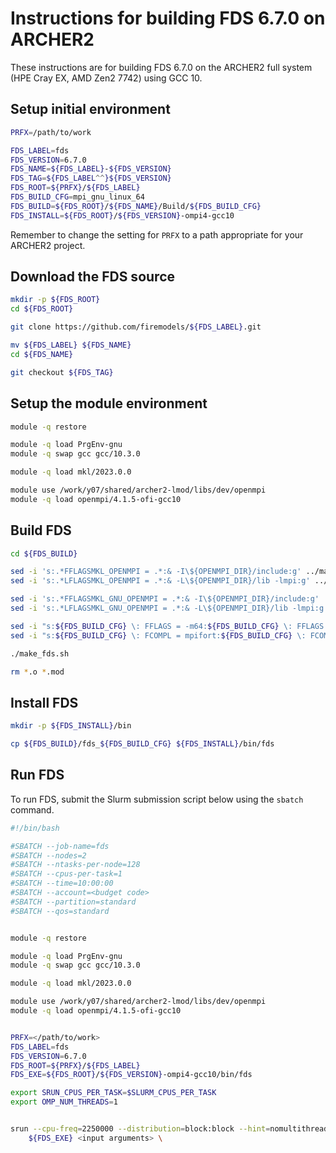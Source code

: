 Instructions for building FDS 6.7.0 on ARCHER2
==============================================

These instructions are for building FDS 6.7.0 on the ARCHER2 full system (HPE Cray EX, AMD Zen2 7742) using GCC 10.


Setup initial environment
-------------------------

```bash
PRFX=/path/to/work

FDS_LABEL=fds
FDS_VERSION=6.7.0
FDS_NAME=${FDS_LABEL}-${FDS_VERSION}
FDS_TAG=${FDS_LABEL^^}${FDS_VERSION}
FDS_ROOT=${PRFX}/${FDS_LABEL}
FDS_BUILD_CFG=mpi_gnu_linux_64
FDS_BUILD=${FDS_ROOT}/${FDS_NAME}/Build/${FDS_BUILD_CFG}
FDS_INSTALL=${FDS_ROOT}/${FDS_VERSION}-ompi4-gcc10
```

Remember to change the setting for `PRFX` to a path appropriate for your ARCHER2 project.


Download the FDS source
-----------------------

```bash
mkdir -p ${FDS_ROOT}
cd ${FDS_ROOT}

git clone https://github.com/firemodels/${FDS_LABEL}.git

mv ${FDS_LABEL} ${FDS_NAME}
cd ${FDS_NAME}

git checkout ${FDS_TAG}
```


Setup the module environment
----------------------------

```bash
module -q restore

module -q load PrgEnv-gnu
module -q swap gcc gcc/10.3.0

module -q load mkl/2023.0.0

module use /work/y07/shared/archer2-lmod/libs/dev/openmpi
module -q load openmpi/4.1.5-ofi-gcc10
```


Build FDS
---------

```bash
cd ${FDS_BUILD}

sed -i 's:.*FFLAGSMKL_OPENMPI = .*:& -I\${OPENMPI_DIR}/include:g' ../makefile
sed -i 's:.*LFLAGSMKL_OPENMPI = .*:& -L\${OPENMPI_DIR}/lib -lmpi:g' ../makefile

sed -i 's:.*FFLAGSMKL_GNU_OPENMPI = .*:& -I\${OPENMPI_DIR}/include:g' ../makefile
sed -i 's:.*LFLAGSMKL_GNU_OPENMPI = .*:& -L\${OPENMPI_DIR}/lib -lmpi:g' ../makefile

sed -i "s:${FDS_BUILD_CFG} \: FFLAGS = -m64:${FDS_BUILD_CFG} \: FFLAGS = -fallow-argument-mismatch -m64:g" ../makefile
sed -i "s:${FDS_BUILD_CFG} \: FCOMPL = mpifort:${FDS_BUILD_CFG} \: FCOMPL = ftn:g" ../makefile

./make_fds.sh

rm *.o *.mod
```


Install FDS
-----------

```bash
mkdir -p ${FDS_INSTALL}/bin

cp ${FDS_BUILD}/fds_${FDS_BUILD_CFG} ${FDS_INSTALL}/bin/fds
```


Run FDS
-------

To run FDS, submit the Slurm submission script below using the `sbatch` command.

```bash
#!/bin/bash

#SBATCH --job-name=fds
#SBATCH --nodes=2
#SBATCH --ntasks-per-node=128
#SBATCH --cpus-per-task=1
#SBATCH --time=10:00:00
#SBATCH --account=<budget code> 
#SBATCH --partition=standard
#SBATCH --qos=standard


module -q restore

module -q load PrgEnv-gnu
module -q swap gcc gcc/10.3.0

module -q load mkl/2023.0.0

module use /work/y07/shared/archer2-lmod/libs/dev/openmpi
module -q load openmpi/4.1.5-ofi-gcc10


PRFX=</path/to/work>
FDS_LABEL=fds
FDS_VERSION=6.7.0
FDS_ROOT=${PRFX}/${FDS_LABEL}
FDS_EXE=${FDS_ROOT}/${FDS_VERSION}-ompi4-gcc10/bin/fds

export SRUN_CPUS_PER_TASK=$SLURM_CPUS_PER_TASK
export OMP_NUM_THREADS=1


srun --cpu-freq=2250000 --distribution=block:block --hint=nomultithread \
    ${FDS_EXE} <input arguments> \
```
